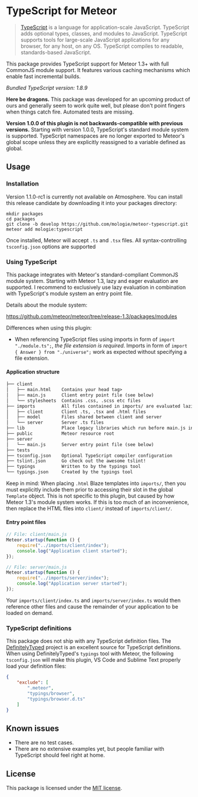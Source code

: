 TypeScript for Meteor
=====================

> [TypeScript](http://www.typescriptlang.org/) is a language for application-scale JavaScript. TypeScript adds optional types, classes, and modules to JavaScript. TypeScript supports tools for large-scale JavaScript applications for any browser, for any host, on any OS. TypeScript compiles to readable, standards-based JavaScript.

This package provides TypeScript support for Meteor 1.3+ with full CommonJS module support. It features various caching mechanisms which enable fast incremental builds.

*Bundled TypeScript version: 1.8.9*

**Here be dragons.** This package was developed for an upcoming product of ours and generally seem to work quite well, but please don't point fingers when things catch fire. Automated tests are missing.

**Version 1.0.0 of this plugin is not backwards-compatible with previous versions.** Starting with version 1.0.0, TypeScript's standard module system is supported. TypeScript namespaces are no longer exported to Meteor's global scope unless they are explicitly reassigned to a variable defined as global.

Usage
-----

### Installation

Version 1.1.0-rc1 is currently not available on Atmosphere. You can install this release candidate by downloading it into your packages directory:

```
mkdir packages
cd packages
git clone -b develop https://github.com/mologie/meteor-typescript.git
meteor add mologie:typescript
```

Once installed, Meteor will accept `.ts` and `.tsx` files. All syntax-controlling `tsconfig.json` options are supported

### Using TypeScript

This package integrates with Meteor's standard-compliant CommonJS module system. Starting with Meteor 1.3, lazy and eager evaluation are supported. I recommend to exclusively use lazy evaluation in combination with TypeScript's module system an entry point file.

Details about the module system:

https://github.com/meteor/meteor/tree/release-1.3/packages/modules

Differences when using this plugin:

* When referencing TypeScript files using imports in form of `import "./module.ts";`, *the file extension is required*. Imports in form of `import { Answer } from "./universe";` work as expected without specifying a file extension.

#### Application structure

```txt
├── client
│   ├── main.html    Contains your head tag>
│   ├── main.js      Client entry point file (see below)
│   └── stylesheets  Contains .css, .scss etc files
├── imports          All files contained in imports/ are evaluated lazily
│   ├── client       Client .ts, .tsx and .html files
│   ├── model        Files shared between client and server
│   └── server       Server .ts files
├── lib              Place legacy libraries which run before main.js in here
├── public           Meteor resource root
├── server
│   └── main.js      Server entry point file (see below)
├── tests
├── tsconfig.json    Optional TypeScript compiler configuration
├── tslint.json      Go check out the awesome tslint!
├── typings          Written to by the typings tool
└── typings.json     Created by the typings tool
```

Keep in mind: When placing `.html` Blaze templates into `imports/`, then you must explicitly
include them prior to accessing their slot in the global `Template` object. This is not specific
to this plugin, but caused by how Meteor 1.3's module system works. If this is too much of an
inconvenience, then replace the HTML files into `client/` instead of `imports/client/`.

#### Entry point files

```js
// File: client/main.js
Meteor.startup(function () {
    require("../imports/client/index");
    console.log("Application client started");
});
```

```js
// File: server/main.js
Meteor.startup(function () {
    require("../imports/server/index");
    console.log("Application server started");
});
```

Your `imports/client/index.ts` and `imports/server/index.ts` would then reference other files and
cause the remainder of your application to be loaded on demand.

### TypeScript definitions

This package does not ship with any TypeScript definition files. The [DefinitelyTyped](http://definitelytyped.org) project is an excellent source for TypeScript definitions. When using DefinitelyTyped's `typings` tool with Meteor, the following `tsconfig.json` will make this plugin, VS Code and Sublime Text properly load your definition files:

```json
{
    "exclude": [
        ".meteor",
        "typings/browser",
        "typings/browser.d.ts"
    ]
}
```

Known issues
------------

* There are no test cases.
* There are no extensive examples yet, but people familiar with TypeScript should feel right at home.


License
-------

This package is licensed under the [MIT license](/COPYING).
